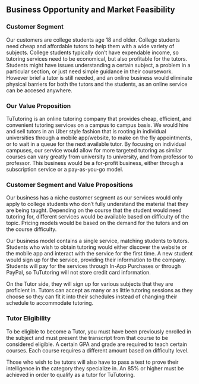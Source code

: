## Business Opportunity and Market Feasibility

### Customer Segment
Our customers are college students age 18 and older. College students need cheap and affordable tutors to help them with a wide variety of subjects. College students typically don’t have expendable income, so tutoring services need to be economical, but also profitable for the tutors. Students might have issues understanding a certain subject, a problem in a particular section, or just need simple guidance in their coursework. However brief a tutor is still needed, and an online business would eliminate physical barriers for both the tutors and the students, as an online service can be accesed anywhere. 

### Our Value Proposition
TuTutoring is an online tutoring company that provides cheap, efficient, and convenient tutoring services on a campus to campus basis. We would hire and sell tutors in an Uber style fashion that is rooting in individual universities through a mobile app/website, to make on the fly appointments, or to wait in a queue for the next available tutor. By focusing on individual campuses, our service would allow for more targeted tutoring as similar courses can vary greatly from university to university, and from professor to professor. This business would be a for-profit business, either through a subscription service or a pay-as-you-go model.

### Customer Segment and Value Propositions
Our business has a niche customer segment as our services would only apply to college students who don’t fully understand the material that they are being taught. Depending on the course that the student would need tutoring for, different services would be available based on difficulty of the topic. Pricing models would be based on the demand for the tutors and on the course difficulty.

Our business model contains a single service, matching students to tutors. Students who wish to obtain tutoring would either discover the website or the mobile app and interact with the service for the first time. A new student would sign up for the service, providing their information to the company. Students will pay for the services through In-App Purchases or through PayPal, so TuTutoring will not store credit card information. 

On the Tutor side, they will sign up for various subjects that they are proficient in. Tutors can accept as many or as little tutoring sessions as they choose so they can fit it into their schedules instead of changing their schedule to accommodate tutoring.

### Tutor Eligibility  
To be eligible to become a Tutor, you must have been previously enrolled in the subject and must present the transcript from that course to be considered eligible. A certain GPA and grade are required to teach certain courses. Each course requires a different amount based on difficulty level. 

Those who wish to be tutors will also have to pass a test to prove their intelligence in the category they specialize in. An 85% or higher must be achieved in order to qualify as a tutor for TuTutoring.
